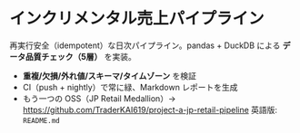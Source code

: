 # インクリメンタル売上パイプライン
再実行安全（idempotent）な日次パイプライン。pandas + DuckDB による **データ品質チェック（5層）** を実装。
- **重複/欠損/外れ値/スキーマ/タイムゾーン** を検証
- CI（push + nightly）で常に緑、Markdown レポートを生成
- もう一つの OSS（JP Retail Medallion）→ https://github.com/TraderKAI619/project-a-jp-retail-pipeline
英語版: `README.md`

